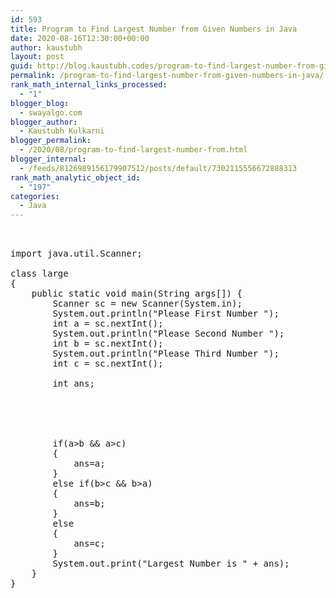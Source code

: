 ```yaml
---
id: 593
title: Program to Find Largest Number from Given Numbers in Java
date: 2020-08-16T12:30:00+00:00
author: kaustubh
layout: post
guid: http://blog.kaustubh.codes/program-to-find-largest-number-from-given-numbers-in-java/
permalink: /program-to-find-largest-number-from-given-numbers-in-java/
rank_math_internal_links_processed:
  - "1"
blogger_blog:
  - swayalgo.com
blogger_author:
  - Kaustubh Kulkarni
blogger_permalink:
  - /2020/08/program-to-find-largest-number-from.html
blogger_internal:
  - /feeds/8126989156179907512/posts/default/7302115556672888313
rank_math_analytic_object_id:
  - "197"
categories:
  - Java
---
```

<pre><br /><br />import java.util.Scanner;<br /><br />class large<br />{<br />    public static void main(String args[]) {<br />        Scanner sc = new Scanner(System.in); <br />        System.out.println("Please First Number ");<br />        int a = sc.nextInt();<br />        System.out.println("Please Second Number ");<br />        int b = sc.nextInt();<br />        System.out.println("Please Third Number ");<br />        int c = sc.nextInt();<br /><br />        int ans;<br /><br />      <br /><br /><br /><br />        if(a>b && a>c)<br />        {<br />            ans=a;<br />        }<br />        else if(b>c && b>a)<br />        {<br />            ans=b;<br />        }<br />        else<br />        {<br />            ans=c;<br />        }<br />        System.out.print("Largest Number is " + ans);<br />    }<br />}<br /></pre>